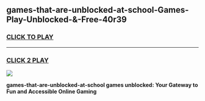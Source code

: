 
## games-that-are-unblocked-at-school-Games-Play-Unblocked-&-Free-40r39
<h3>
<a href="https://premium76.site?title=games-that-are-unblocked-at-school&ref=24A">CLICK TO PLAY</a></h3>
<hr>

<h3>
<a href="https://premium76.site?title=games-that-are-unblocked-at-school&ref=24A">CLICK 2 PLAY</a>
  
</h3>

<a href="https://premium76.site?title=games-that-are-unblocked-at-school&ref=24A"><img src="https://clearcache.store/games.png"></a>


**games-that-are-unblocked-at-school games unblocked: Your Gateway to Fun and Accessible Online Gaming**
